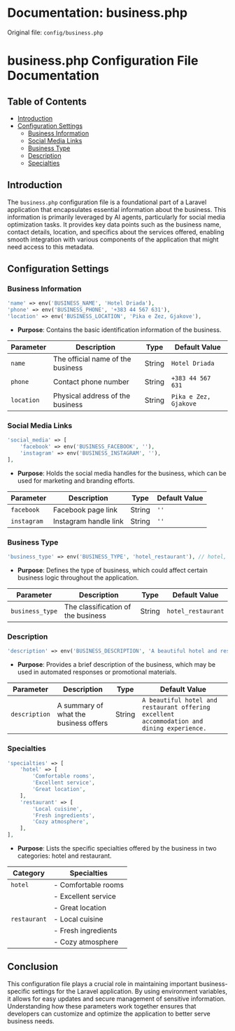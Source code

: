 # Documentation: business.php

Original file: `config/business.php`

# business.php Configuration File Documentation

## Table of Contents
- [Introduction](#introduction)
- [Configuration Settings](#configuration-settings)
  - [Business Information](#business-information)
  - [Social Media Links](#social-media-links)
  - [Business Type](#business-type)
  - [Description](#description)
  - [Specialties](#specialties)
  
## Introduction
The `business.php` configuration file is a foundational part of a Laravel application that encapsulates essential information about the business. This information is primarily leveraged by AI agents, particularly for social media optimization tasks. It provides key data points such as the business name, contact details, location, and specifics about the services offered, enabling smooth integration with various components of the application that might need access to this metadata.

## Configuration Settings

### Business Information
```php
'name' => env('BUSINESS_NAME', 'Hotel Driada'),
'phone' => env('BUSINESS_PHONE', '+383 44 567 631'),
'location' => env('BUSINESS_LOCATION', 'Pika e Zez, Gjakove'),
```
- **Purpose**: Contains the basic identification information of the business.
  
| Parameter | Description                           | Type   | Default Value              |
|-----------|---------------------------------------|--------|-----------------------------|
| `name`    | The official name of the business    | String | `Hotel Driada`            |
| `phone`   | Contact phone number                  | String | `+383 44 567 631`         |
| `location`| Physical address of the business      | String | `Pika e Zez, Gjakove`     |

### Social Media Links
```php
'social_media' => [
    'facebook' => env('BUSINESS_FACEBOOK', ''),
    'instagram' => env('BUSINESS_INSTAGRAM', ''),
],
```
- **Purpose**: Holds the social media handles for the business, which can be used for marketing and branding efforts.

| Parameter   | Description                      | Type   | Default Value |
|-------------|----------------------------------|--------|---------------|
| `facebook`  | Facebook page link               | String | `''`          |
| `instagram` | Instagram handle link             | String | `''`          |

### Business Type
```php
'business_type' => env('BUSINESS_TYPE', 'hotel_restaurant'), // hotel, restaurant, hotel_restaurant
```
- **Purpose**: Defines the type of business, which could affect certain business logic throughout the application.

| Parameter      | Description                          | Type   | Default Value        |
|----------------|--------------------------------------|--------|----------------------|
| `business_type`| The classification of the business   | String | `hotel_restaurant`   |

### Description
```php
'description' => env('BUSINESS_DESCRIPTION', 'A beautiful hotel and restaurant offering excellent accommodation and dining experience.'),
```
- **Purpose**: Provides a brief description of the business, which may be used in automated responses or promotional materials.

| Parameter   | Description                                | Type   | Default Value                                                   |
|-------------|--------------------------------------------|--------|---------------------------------------------------------------|
| `description`| A summary of what the business offers      | String | `A beautiful hotel and restaurant offering excellent accommodation and dining experience.` |

### Specialties
```php
'specialties' => [
    'hotel' => [
        'Comfortable rooms',
        'Excellent service',
        'Great location',
    ],
    'restaurant' => [
        'Local cuisine',
        'Fresh ingredients',
        'Cozy atmosphere',
    ],
],
```
- **Purpose**: Lists the specific specialties offered by the business in two categories: hotel and restaurant.

| Category     | Specialties                         |
|--------------|-------------------------------------|
| `hotel`      | - Comfortable rooms                 |
|              | - Excellent service                 |
|              | - Great location                    |
| `restaurant` | - Local cuisine                     |
|              | - Fresh ingredients                 |
|              | - Cozy atmosphere                   |

## Conclusion
This configuration file plays a crucial role in maintaining important business-specific settings for the Laravel application. By using environment variables, it allows for easy updates and secure management of sensitive information. Understanding how these parameters work together ensures that developers can customize and optimize the application to better serve business needs.